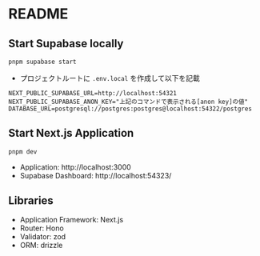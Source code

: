 # README

## Start Supabase locally

```sh
pnpm supabase start
```

- プロジェクトルートに `.env.local` を作成して以下を記載

```env
NEXT_PUBLIC_SUPABASE_URL=http://localhost:54321
NEXT_PUBLIC_SUPABASE_ANON_KEY="上記のコマンドで表示される[anon key]の値"
DATABASE_URL=postgresql://postgres:postgres@localhost:54322/postgres
```

## Start Next.js Application

```sh
pnpm dev
```

- Application: http://localhost:3000
- Supabase Dashboard: http://localhost:54323/

## Libraries

- Application Framework: Next.js
- Router: Hono
- Validator: zod
- ORM: drizzle

